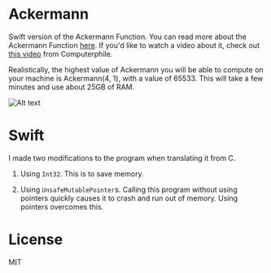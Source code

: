 # Ackermann
Swift version of the Ackermann Function. You can read more about the Ackermann Function [here](https://en.wikipedia.org/wiki/Ackermann_function). If you'd like to watch a video about it, check out [this video](https://www.youtube.com/watch?v=i7sm9dzFtEI) from Computerphile.

Realistically, the highest value of Ackermann you will be able to compute on your machine is Ackermann(4, 1), with a value of 65533. This will take a few minutes and use about 25GB of RAM.

![Alt text](https://raw.githubusercontent.com/MrAdamBoyd/ackermann/master/RAM%20Usage%20SS.png)

# Swift
I made two modifications to the program when translating it from C.

1) Using `Int32`. This is to save memory.

2) Using `UnsafeMutablePointer`s. Calling this program without using pointers quickly causes it to crash and run out of memory. Using pointers overcomes this.

# License
MIT
